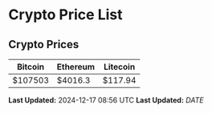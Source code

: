 # Crypto Price List

## Crypto Prices
| Bitcoin | Ethereum | Litecoin |
| ------- | -------- | -------- |
| $107503 | $4016.3 | $117.94 |
**Last Updated:** 2024-12-17 08:56 UTC
**Last Updated:** $DATE$
